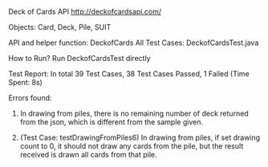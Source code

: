 Deck of Cards API
http://deckofcardsapi.com/

Objects:
Card, Deck, Pile, SUIT

API and helper function: DeckofCards
All Test Cases: DeckofCardsTest.java 

How to Run?
Run DeckofCardsTest directly

Test Report: 
In total 39 Test Cases, 38 Test Cases Passed, 1 Failed (Time Spent: 8s)

Errors found:
1. In drawing from piles, there is no remaining number of deck returned from the json,
which is different from the sample given.

2. (Test Case: testDrawingFromPiles6) In drawing from piles, if set drawing count to 0, it should not draw any cards from the pile,
but the result received is drawn all cards from that pile.
